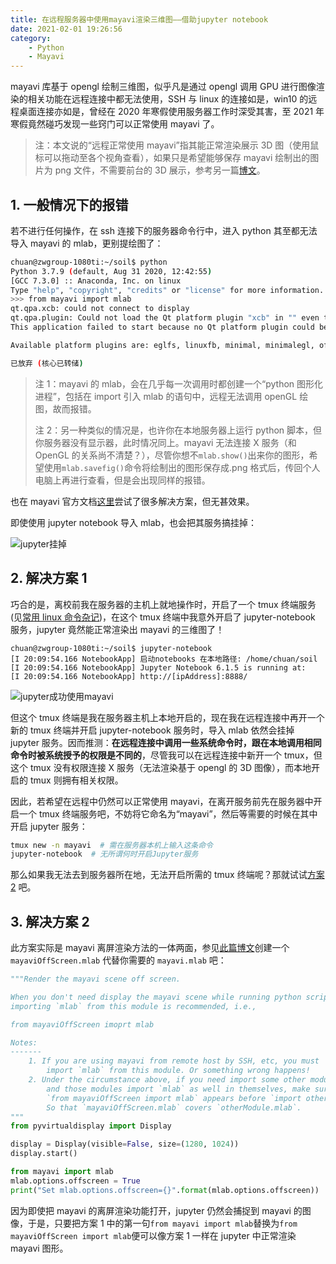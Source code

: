 ```yaml
---
title: 在远程服务器中使用mayavi渲染三维图——借助jupyter notebook
date: 2021-02-01 19:26:56
category:
    - Python
    - Mayavi
---
```


mayavi 库基于 opengl 绘制三维图，似乎凡是通过 opengl 调用 GPU 进行图像渲染的相关功能在远程连接中都无法使用，SSH 与 linux 的连接如是，win10 的远程桌面连接亦如是，曾经在 2020 年寒假使用服务器工作时深受其害，至 2021 年寒假竟然碰巧发现一些窍门可以正常使用 mayavi 了。

> 注：本文说的“远程正常使用 mayavi”指其能正常渲染展示 3D 图（使用鼠标可以拖动至各个视角查看），如果只是希望能够保存 mayavi 绘制出的图片为 png 文件，不需要前台的 3D 展示，参考另一篇[博文](https://chua-n.com/2020/12/07/mayavi离屏渲染/)。

<!-- more -->

## 1. 一般情况下的报错

若不进行任何操作，在 ssh 连接下的服务器命令行中，进入 python 其至都无法导入 mayavi 的 mlab，更别提绘图了：

```bash
chuan@zwgroup-1080ti:~/soil$ python
Python 3.7.9 (default, Aug 31 2020, 12:42:55)
[GCC 7.3.0] :: Anaconda, Inc. on linux
Type "help", "copyright", "credits" or "license" for more information.
>>> from mayavi import mlab
qt.qpa.xcb: could not connect to display
qt.qpa.plugin: Could not load the Qt platform plugin "xcb" in "" even though it was found.
This application failed to start because no Qt platform plugin could be initialized. Reinstalling the application may fix this problem.

Available platform plugins are: eglfs, linuxfb, minimal, minimalegl, offscreen, vnc, wayland-egl, wayland, wayland-xcomposite-egl, wayland-xcomposite-glx, webgl, xcb.

已放弃 (核心已转储)
```

> 注 1：mayavi 的 mlab，会在几乎每一次调用时都创建一个“python 图形化进程”，包括在 import 引入 mlab 的语句中，远程无法调用 openGL 绘图，故而报错。
>
> 注 2：另一种类似的情况是，也许你在本地服务器上运行 python 脚本，但你服务器没有显示器，此时情况同上。mayavi 无法连接 X 服务（和 OpenGL 的关系尚不清楚？），尽管你想不`mlab.show()`出来你的图形，希望使用`mlab.savefig()`命令将绘制出的图形保存成.png 格式后，传回个人电脑上再进行查看，但是会出现同样的报错。

也在 mayavi 官方文档[这里](http://docs.enthought.com/mayavi/mayavi/tips.html?highlight=offscreen)尝试了很多解决方案，但无甚效果。

即使使用 jupyter notebook 导入 mlab，也会把其服务搞挂掉：

![jupyter挂掉](https://figure-bed.chua-n.com/blog/远程连接使用mayavi渲染三维图——借助jupyter-notebook/jupyter挂掉.png)

## 2. 解决方案 1

巧合的是，离校前我在服务器的主机上就地操作时，开启了一个 tmux 终端服务(见[常用 linux 命令杂记](https://chua-n.com/2021/01/15/常用linux命令杂记/))，在这个 tmux 终端中我意外开启了 jupyter-notebook 服务，jupyter 竟然能正常渲染出 mayavi 的三维图了！

```shell
chuan@zwgroup-1080ti:~/soil$ jupyter-notebook
[I 20:09:54.166 NotebookApp] 启动notebooks 在本地路径: /home/chuan/soil
[I 20:09:54.166 NotebookApp] Jupyter Notebook 6.1.5 is running at:
[I 20:09:54.166 NotebookApp] http://[ipAddress]:8888/
```

![jupyter成功使用mayavi](https://figure-bed.chua-n.com/blog/远程连接使用mayavi渲染三维图——借助jupyter-notebook/jupyter成功使用mayavi.png)

但这个 tmux 终端是我在服务器主机上本地开启的，现在我在远程连接中再开一个新的 tmux 终端并开启 jupyter-notebook 服务时，导入 mlab 依然会挂掉 jupyter 服务。因而推测：**在远程连接中调用一些系统命令时，跟在本地调用相同命令时被系统授予的权限是不同的**，尽管我可以在远程连接中新开一个 tmux，但这个 tmux 没有权限连接 X 服务（无法渲染基于 opengl 的 3D 图像），而本地开启的 tmux 则拥有相关权限。

因此，若希望在远程中仍然可以正常使用 mayavi，在离开服务前先在服务器中开启一个 tmux 终端服务吧，不妨将它命名为“mayavi”，然后等需要的时候在其中开启 jupyter 服务：

```bash
tmux new -n mayavi  # 需在服务器本机上输入这条命令
jupyter-notebook  # 无所谓何时开启Jupyter服务
```

那么如果我无法去到服务器所在地，无法开启所需的 tmux 终端呢？那就试试[方案 2](#jump) 吧。

## <span id="jump">3. 解决方案 2</span>

此方案实际是 mayavi 离屏渲染方法的一体两面，参见[此篇博文](https://chua-n.com/2020/12/07/mayavi离屏渲染/)创建一个 `mayaviOffScreen.mlab` 代替你需要的 `mayavi.mlab` 吧：

```python
"""Render the mayavi scene off screen.

When you don't need display the mayavi scene while running python scripts,
importing `mlab` from this module is recommended, i.e.,

from mayaviOffScreen imoprt mlab

Notes:
-------
    1. If you are using mayavi from remote host by SSH, etc, you must
        import `mlab` from this module. Or something wrong happens!
    2. Under the circumstance above, if you need import some other modules meanwhile
        and those modules import `mlab` as well in themselves, make sure the sentence
        `from mayaviOffScreen import mlab` appears before `import otherModule`!
        So that `mayaviOffScreen.mlab` covers `otherModule.mlab`.
"""
from pyvirtualdisplay import Display

display = Display(visible=False, size=(1280, 1024))
display.start()

from mayavi import mlab
mlab.options.offscreen = True
print("Set mlab.options.offscreen={}".format(mlab.options.offscreen))

```

因为即使把 mayavi 的离屏渲染功能打开，jupyter 仍然会捕捉到 mayavi 的图像，于是，只要把方案 1 中的第一句`from mayavi import mlab`替换为`from mayaviOffScreen import mlab`便可以像方案 1 一样在 jupyter 中正常渲染 mayavi 图形。
